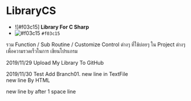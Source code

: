 # LibraryCS

- ![#f03c15]<B> Library For C Sharp </B> </font> 
- ![#f03c15](https://placehold.it/15/f03c15/000000?text=+) `#f03c15`

รวม Function / Sub Routine / Customize Control ต่างๆ ที่ใช้บ่อยๆ ใน Project ต่างๆ เพื่อความรวดเร็วในการ เขียนโปรแกรม

2019/11/29 Upload My Library To GitHub

2019/11/30 Test Add Branch01.
new line in TextFile
<br/>new line By HTML

new line by after 1 space line
